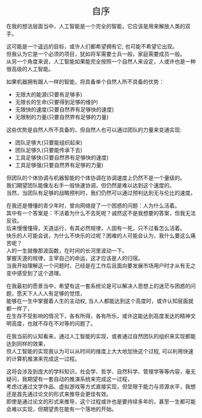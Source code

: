 <center><font size=5>自序</font></center>

在我的想法层面当中，人工智能是一个完全的智能，它应该是用来解放人类的双手。

这可能是一个遥远的目标，或许人们都希望拥有它, 也可能不希望它出现。<br/>
但我认为它是一个必须的项目，犹如将军需要士兵一般，家庭需要成员一般。<br/>
从另一个角度来说，人工智能如果能完全按照一个自然人来设定，人或许也是一种很高级的人工智能。<br/>

如果机器拥有跟人一样的智能，将具备单个自然人所不具备的优势：
* 无限大的能源(只要有足够多)
* 无限长的生命(只要得到足够的维护)
* 无限快的速度(只要自然界有足够快的速度)
* 无限制的力量(只要自然界有足够的力量)

这些优势是自然人所不具备的，但自然人也可以通过团队的力量来变通实现:
* 团队足够大(只要能组织起来)
* 团队足够久(只要能传承下去)
* 工具足够快(只要自然界有足够快的速度)
* 工具足够强(只要自然界有足够的力量)

但团队的个体协调与机器智能的个体协调在协调速度上仍然不是一个量级的。<br/>
我们期望团队能像左右手一般快速协调，但仍然是难以达到这个速度的。<br/>
当然，当团队有足够的战略预判时，我们仍然可以通过预判达到无与伦比的速度。<br/>

在我还是懵懂的青少年时，曾向网络提了一个困惑的问题：人为什么活着。<br/>
其中有一个答案是：不活着为什么不去死呢？诚然这不是我想要的答案，但我无法反驳。<br/>
后来慢慢懂得，天道运行，有其必然规律，人固有一死，只不过看怎么活着。<br/>
快乐的人可能会说，为什么不快乐的过呢？困难的人可能会认为，我什么要这么痛苦呢？<br/>
人的一生就像那波函数，在时间的长河里波动一下。<br/>
掌握天道的规律，主宰自己的命运，这才应该是人的归宿。<br/>
当我开始理解这一个问题时，己经是在工作后且面向要发展市场用户时才从有无之变中感受到了这个道理。<br/>

在我最初的愿景当中，希望有这一套系统论是可以解决人思想上的迷茫与困惑的问题，愿天下人人人有足够的觉悟，<br/>
能够在一生中掌握着人生的主动权, 当人人都能达到这个高度时，或许认知层面就都一样了，<br/>
在生存不受影响的情况下，各有所得，各有所乐，或许这能达到高度发达的精神文明高度，也就不存在不对等的问题了。

在我当前的认知看来，通过人工智能的实现，或者通过自然团队的组织来实现都能达到同样的效果，<br/>
但人工智能的实现我认为可以从时间的维度上大大地加快这个过程, 可以利用快速的计算机推演来完成这一过程。

这将会涉及到庞大的学科知识，社会学、哲学、自然科学、管理学等等内容，毫无疑问，我期望有一套自动的推演系统来完成这一过程，<br/>
考虑过通过文学作品、虚拟游戏等方式直接实现，但受限于能力与资源水平，我想还是首先通过论文的形式来推导会更佳有效。<br/>
即使是通过论文的形式来推导，这个过程或许也是要持续多年的，甚至一生都可能会难以实现，但期望贵在能有一个落地的开始。

